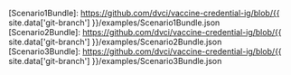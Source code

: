 [RFC 2119]: https://tools.ietf.org/html/rfc2119
[SMART Health Card]: https://healthwallet.cards/
[SMART Health Cards]: https://healthwallet.cards/

[Covid19LaboratoryBundleDM]: StructureDefinition-covid19-laboratory-bundle-dm.html
[Covid19LaboratoryBundle]: StructureDefinition-covid19-laboratory-bundle.html
[Covid19LaboratoryResultObservationDM]: StructureDefinition-covid19-laboratory-result-observation-dm.html
[Covid19LaboratoryResultObservation]: StructureDefinition-covid19-laboratory-result-observation.html
[InfectiousDiseaseLaboratoryBundleDM]: StructureDefinition-infectious-disease-laboratory-bundle-dm.html
[InfectiousDiseaseLaboratoryBundle]: StructureDefinition-infectious-disease-laboratory-bundle.html
[InfectiousDiseaseLaboratoryResultObservationDM]: StructureDefinition-infectious-disease-laboratory-result-observation-dm.html
[InfectiousDiseaseLaboratoryResultObservation]: StructureDefinition-infectious-disease-laboratory-result-observation.html
[VaccinationCredentialBundleDM]: StructureDefinition-vaccination-credential-bundle-dm.html
[VaccinationCredentialBundle]: StructureDefinition-vaccination-credential-bundle.html
[VaccinationCredentialImmunizationCVXCovid19DM]: StructureDefinition-vaccination-credential-immunization-cvx-covid-19-dm.html
[VaccinationCredentialImmunizationCVXCovid19]: StructureDefinition-vaccination-credential-immunization-cvx-covid-19.html
[VaccinationCredentialImmunizationDM]: StructureDefinition-vaccination-credential-immunization-dm.html
[VaccinationCredentialImmunization]: StructureDefinition-vaccination-credential-immunization.html
[VaccinationCredentialPatientDM]: StructureDefinition-vaccination-credential-patient-dm.html
[VaccinationCredentialPatient]: StructureDefinition-vaccination-credential-patient.html
[VaccinationCredentialVaccineReactionObservationDM]: StructureDefinition-vaccination-credential-vaccine-reaction-observation-dm.html
[VaccinationCredentialVaccineReactionObservation]: StructureDefinition-vaccination-credential-vaccine-reaction-observation.html

[IdentityAssuranceLevel]: ValueSet-identity-assurance-level.html
[LabResultFindings]: ValueSet-lab-result-findings.html
[QualitativeLabResultsLOINC]: ValueSet-qualitative-lab-results-loinc.html
[QualitativeLabResults]: ValueSet-qualitative-lab-results.html
[VaccineProductCVX]: ValueSet-vaccine-product-cvx.html
[VaccineProductGTIN]: ValueSet-vaccine-product-gtin.html
[VaccineTargetATC]: ValueSet-vaccine-target-atc.html
[VaccineTargetICD11]: ValueSet-vaccine-target-icd-11.html
[VaccineTypeSNOMED]: ValueSet-vaccine-type-snomed.html

[Scenario1Bundle]: https://github.com/dvci/vaccine-credential-ig/blob/{{ site.data['git-branch'] }}/examples/Scenario1Bundle.json
[Scenario2Bundle]: https://github.com/dvci/vaccine-credential-ig/blob/{{ site.data['git-branch'] }}/examples/Scenario2Bundle.json
[Scenario3Bundle]: https://github.com/dvci/vaccine-credential-ig/blob/{{ site.data['git-branch'] }}/examples/Scenario3Bundle.json

<!-- Code systems and value sets -->
[CVX]: https://www2a.cdc.gov/vaccines/iis/iisstandards/vaccines.asp?rpt=cvx
[SNOMED-CT]: https://www.snomed.org
[GTIN]: https://www.gs1.org/standards/id-keys/gtin
[MVX]: https://www2a.cdc.gov/vaccines/iis/iisstandards/vaccines.asp?rpt=mvx
[GLN]: https://www.gs1.org/standards/id-keys/gln